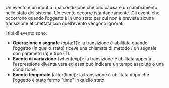 Un evento è un input o una condizione che può causare un cambiamento nello stato del sistema.
Un evento occorre istantaneamente.
Gli eventi che occorrono quando l’oggetto è in uno stato per cui non è prevista alcuna transizione etichettata con quell’evento vengono ignorati.

I tipi di evento sono:
- **Operazione o segnale** (op(a:T)): la transizione è abilitata quando l’oggetto (in quello stato) riceve una chiamata di metodo / un segnale con parametri (a) e tipo (T).
- **Evento di variazione** (when(exp)): la transizione è abilitata appena l’espressione diventa vera ed essa può indicare un tempo assoluto o una condizione.
- **Evento temporale** (after(time)): la transizione è abilitata dopo che l’oggetto è stato fermo "time" in quello stato

